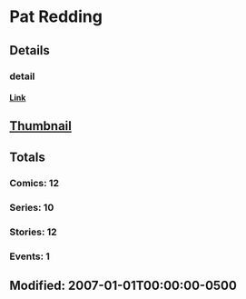 # Pat  Redding 
## Details
### detail
#### [Link](http://marvel.com/comics/creators/3864/pat_redding?utm_campaign=apiRef&utm_source=225578a89fc76f3d20fbffda5d17a88d)
## [Thumbnail](http://i.annihil.us/u/prod/marvel/i/mg/b/40/image_not_available.jpg)
## Totals
### Comics: 12
### Series: 10
### Stories: 12
### Events: 1
## Modified: 2007-01-01T00:00:00-0500